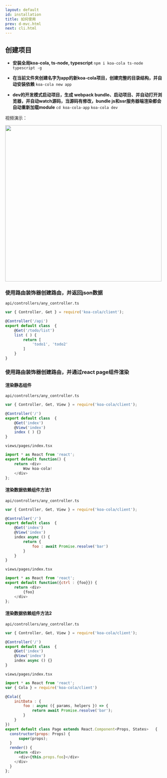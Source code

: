 ```yaml
---
layout: default
id: installation
title: 如何使用
prev: d-mvc.html
next: cli.html
---
```



<!-- koa-cola支持node.js的版本包括7.6和8，建议使用8，因为8.0使用的最新的v8版本，而且8.0会在[今年10月正式激活LTS](https://github.com/nodejs/LTS)，因为koa-cola的async/await是原生方式使用没有经过transform，所以不支持node7.6以下的node版本。 -->

## 创建项目

* **安装全局koa-cola, ts-node, typescript**
`npm i koa-cola ts-node typescript -g` 

* **在当前文件夹创建名字为app的新koa-cola项目，创建完整的目录结构，并自动安装依赖**
`koa-cola new app` 

* **dev的开发模式启动项目，生成 webpack bundle、启动项目、并自动打开浏览器，并自动watch源码，当源码有修改，bundle js和ssr服务器端渲染都会自动重新加载module**
`cd koa-cola-app`
`koa-cola dev` 

视频演示：

<a href="http://www.koa-cola.com/doc/video/koa-cola-dev.mp4" target="_blank"><img src="http://www.koa-cola.com/doc/video/poster.png" width="500" /></a>

### 使用路由装饰器创建路由，并返回json数据

`api/controllers/any_controller.ts`

```javascript
var { Controller, Get } = require('koa-cola/client');

@Controller('/api')
export default class  {
    @Get('/todo/list')
    list ( ) {
        return [
            'todo1', 'todo2'
        ]
    }
}
```

### 使用路由装饰器创建路由，并通过react page组件渲染

#### 渲染静态组件

`api/controllers/any_controller.ts`

```javascript
var { Controller, Get, View } = require('koa-cola/client');

@Controller('/')
export default class  {
    @Get('index')
    @View('index')
    index ( ) {}
}
```

`views/pages/index.tsx`
```javascript
import * as React from 'react';
export default function() {
    return <div>
        Wow koa-cola!
    </div>
};
```

#### 渲染数据依赖组件方法1

`api/controllers/any_controller.ts`

```javascript
var { Controller, Get, View } = require('koa-cola/client');

@Controller('/')
export default class  {
    @Get('index')
    @View('index')
    index async () {
        return {
            foo : await Promise.resolve('bar')
        }
    }
}
```

`views/pages/index.tsx`

```javascript
import * as React from 'react';
export default function({ctrl : {foo}}) {
    return <div>
        {foo}
    </div>
};
```

#### 渲染数据依赖组件方法2

`api/controllers/any_controller.ts`

```javascript
var { Controller, Get, View } = require('koa-cola/client');

@Controller('/')
export default class  {
    @Get('index')
    @View('index')
    index async () {}
}
```

`views/pages/index.tsx`

```javascript
import * as React from 'react';
var { Cola } = require('koa-cola/client')

@Cola({
    initData : {
        foo : async ({ params, helpers }) => {
            return await Promise.resolve('bar');
        }
    }
})
export default class Page extends React.Component<Props, States>   {
  constructor(props: Props) {
      super(props);
  }
  render() {
    return <div>
      <div>{this.props.foo}</div>
    </div>
  }
};
```

